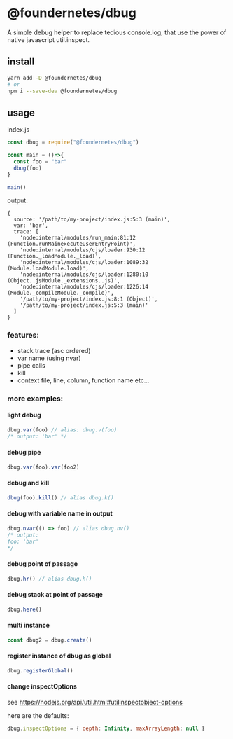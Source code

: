 # @foundernetes/dbug

A simple debug helper to replace tedious console.log, that use the power of native javascript util.inspect.

## install

```sh
yarn add -D @foundernetes/dbug
# or
npm i --save-dev @foundernetes/dbug
```

## usage

index.js
```js
const dbug = require("@foundernetes/dbug")

const main = ()=>{
  const foo = "bar"
  dbug(foo)
}

main()
```

output:
```
{
  source: '/path/to/my-project/index.js:5:3 (main)',
  var: 'bar',
  trace: [
    'node:internal/modules/run_main:81:12 (Function.runMainexecuteUserEntryPoint)',
    'node:internal/modules/cjs/loader:930:12 (Function._loadModule._load)',
    'node:internal/modules/cjs/loader:1089:32 (Module.loadModule.load)',
    'node:internal/modules/cjs/loader:1280:10 (Object..jsModule._extensions..js)',
    'node:internal/modules/cjs/loader:1226:14 (Module._compileModule._compile)',
    '/path/to/my-project/index.js:8:1 (Object)',
    '/path/to/my-project/index.js:5:3 (main)'
  ]
}
```

### features:

- stack trace (asc ordered)
- var name (using nvar)
- pipe calls
- kill
- context file, line, column, function name etc...

### more examples:

#### light debug

```js
dbug.var(foo) // alias: dbug.v(foo)
/* output: 'bar' */
```

#### debug pipe

```js
dbug.var(foo).var(foo2)
```

#### debug and kill

```js
dbug(foo).kill() // alias dbug.k()
```

#### debug with variable name in output

```js
dbug.nvar(() => foo) // alias dbug.nv()
/* output:
foo: 'bar'
*/
```

#### debug point of passage

```js
dbug.hr() // alias dbug.h()
```

#### debug stack at point of passage

```js
dbug.here()
```

#### multi instance

```js
const dbug2 = dbug.create()
```

#### register instance of dbug as global

```js
dbug.registerGlobal()
```

#### change inspectOptions

see https://nodejs.org/api/util.html#utilinspectobject-options

here are the defaults:
```js
dbug.inspectOptions = { depth: Infinity, maxArrayLength: null }
```
